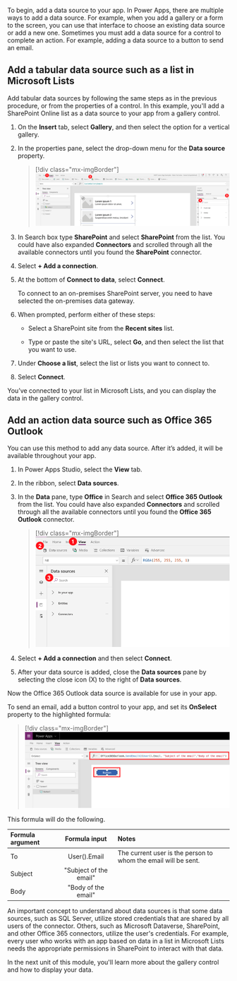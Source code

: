 To begin, add a data source to your app. In Power Apps, there are multiple ways to add a data source. For example, when you add a gallery or a form to the screen, you can use that interface to choose an existing data source or add a new one. Sometimes you must add a data source for a control to complete an action. For example, adding a data source to a button to send an email.

## Add a tabular data source such as a list in Microsoft Lists

Add tabular data sources by following the same steps as in the previous procedure, or from the properties of a control. In this example, you'll add a SharePoint Online list as a data source to your app from a gallery control.

1.  On the **Insert** tab, select **Gallery**, and then select the option for a vertical gallery.

1.  In the properties pane, select the drop-down menu for the **Data source** property.

	> [!div class="mx-imgBorder"]
	> ![Screenshot of Add-Tabular-Data-Source selection.](../media/add-tabular-data-source.png)

1.  In Search box type **SharePoint** and select **SharePoint** from the list. You could have also expanded **Connectors** and scrolled through all the available connectors until you found the **SharePoint** connector.

1.  Select **+ Add a connection**.

1.  At the bottom of **Connect to data**, select **Connect**.

	To connect to an on-premises SharePoint server, you need to have selected the on-premises data gateway.

1.  When prompted, perform either of these steps:

    -   Select a SharePoint site from the **Recent sites** list.

    -   Type or paste the site's URL, select **Go**, and then select the list that you want to use.

1.  Under **Choose a list**, select the list or lists you want to connect to. 

1.  Select **Connect**.

You’ve connected to your list in Microsoft Lists, and you can display the data in the gallery control.

## Add an action data source such as Office 365 Outlook

You can use this method to add any data source. After it’s added, it will be available throughout your app.

1.  In Power Apps Studio, select the **View** tab.

1.  In the ribbon, select **Data sources**.

1.  In the **Data** pane, type **Office** in Search and select **Office 365 Outlook** from the list. You could have also expanded **Connectors** and scrolled through all the available connectors until you found the **Office 365 Outlook** connector.

	> [!div class="mx-imgBorder"]
	> ![Screenshot of adding a data source from the Data pane.](../media/add-data-source.png)

1.  Select **+ Add a connection** and then select **Connect**.

1.  After your data source is added, close the **Data sources** pane by selecting the close icon (X) to the right of **Data sources**.

Now the Office 365 Outlook data source is available for use in your app.

To send an email, add a button control to your app, and set its **OnSelect** property to the highlighted formula:

> [!div class="mx-imgBorder"]
> ![Screenshot of setting the OnSelect property of Office 365 Outlook formula.](../media/office365-outlook-formula.png)

This formula will do the following.

| Formula argument | Formula input     | Notes     |
| :------------------- | :------------------:  |:----------------|
| To                   | User().Email          | The current user is the person to whom the email will be sent. |
| Subject              | "Subject of the email"|             |
| Body                 | "Body of the email"   |              |

An important concept to understand about data sources is that some data sources, such as SQL Server, utilize stored credentials that are shared by all users of the connector. Others, such as Microsoft Dataverse, SharePoint, and other Office 365 connectors, utilize the user's credentials. For example, every user who works with an app based on data in a list in Microsoft Lists needs the appropriate permissions in SharePoint to interact with that data.

In the next unit of this module, you'll learn more about the gallery control and how to display your data. 
